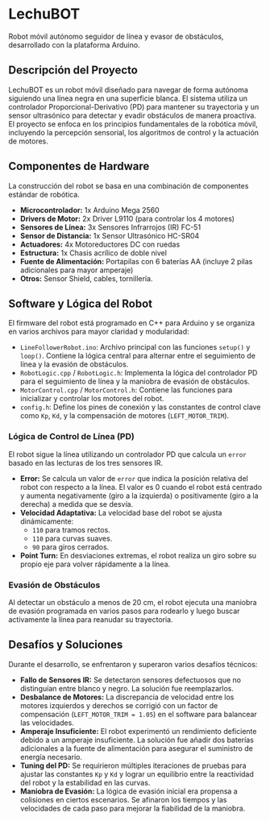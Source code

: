 # LechuBOT

Robot móvil autónomo seguidor de línea y evasor de obstáculos, desarrollado con la plataforma Arduino.

## Descripción del Proyecto

LechuBOT es un robot móvil diseñado para navegar de forma autónoma siguiendo una línea negra en una superficie blanca. El sistema utiliza un controlador Proporcional-Derivativo (PD) para mantener su trayectoria y un sensor ultrasónico para detectar y evadir obstáculos de manera proactiva. El proyecto se enfoca en los principios fundamentales de la robótica móvil, incluyendo la percepción sensorial, los algoritmos de control y la actuación de motores.

## Componentes de Hardware

La construcción del robot se basa en una combinación de componentes estándar de robótica.

- **Microcontrolador:** 1x Arduino Mega 2560
- **Drivers de Motor:** 2x Driver L9110 (para controlar los 4 motores)
- **Sensores de Línea:** 3x Sensores Infrarrojos (IR) FC-51
- **Sensor de Distancia:** 1x Sensor Ultrasónico HC-SR04
- **Actuadores:** 4x Motoreductores DC con ruedas
- **Estructura:** 1x Chasis acrílico de doble nivel
- **Fuente de Alimentación:** Portapilas con 6 baterías AA (incluye 2 pilas adicionales para mayor amperaje)
- **Otros:** Sensor Shield, cables, tornillería.

## Software y Lógica del Robot

El firmware del robot está programado en C++ para Arduino y se organiza en varios archivos para mayor claridad y modularidad:

- `LineFollowerRobot.ino`: Archivo principal con las funciones `setup()` y `loop()`. Contiene la lógica central para alternar entre el seguimiento de línea y la evasión de obstáculos.
- `RobotLogic.cpp` / `RobotLogic.h`: Implementa la lógica del controlador PD para el seguimiento de línea y la maniobra de evasión de obstáculos.
- `MotorControl.cpp` / `MotorControl.h`: Contiene las funciones para inicializar y controlar los motores del robot.
- `config.h`: Define los pines de conexión y las constantes de control clave como `Kp`, `Kd`, y la compensación de motores (`LEFT_MOTOR_TRIM`).

### Lógica de Control de Línea (PD)

El robot sigue la línea utilizando un controlador PD que calcula un `error` basado en las lecturas de los tres sensores IR.

- **Error:** Se calcula un valor de `error` que indica la posición relativa del robot con respecto a la línea. El valor es 0 cuando el robot está centrado y aumenta negativamente (giro a la izquierda) o positivamente (giro a la derecha) a medida que se desvía.
- **Velocidad Adaptativa:** La velocidad base del robot se ajusta dinámicamente:
    - `110` para tramos rectos.
    - `110` para curvas suaves.
    - `90` para giros cerrados.
- **Point Turn:** En desviaciones extremas, el robot realiza un giro sobre su propio eje para volver rápidamente a la línea.

### Evasión de Obstáculos

Al detectar un obstáculo a menos de 20 cm, el robot ejecuta una maniobra de evasión programada en varios pasos para rodearlo y luego buscar activamente la línea para reanudar su trayectoria.

## Desafíos y Soluciones

Durante el desarrollo, se enfrentaron y superaron varios desafíos técnicos:

- **Fallo de Sensores IR:** Se detectaron sensores defectuosos que no distinguían entre blanco y negro. La solución fue reemplazarlos.
- **Desbalance de Motores:** La discrepancia de velocidad entre los motores izquierdos y derechos se corrigió con un factor de compensación (`LEFT_MOTOR_TRIM = 1.05`) en el software para balancear las velocidades.
- **Amperaje Insuficiente:** El robot experimentó un rendimiento deficiente debido a un amperaje insuficiente. La solución fue añadir dos baterías adicionales a la fuente de alimentación para asegurar el suministro de energía necesario.
- **Tuning del PD:** Se requirieron múltiples iteraciones de pruebas para ajustar las constantes `Kp` y `Kd` y lograr un equilibrio entre la reactividad del robot y la estabilidad en las curvas.
- **Maniobra de Evasión:** La lógica de evasión inicial era propensa a colisiones en ciertos escenarios. Se afinaron los tiempos y las velocidades de cada paso para mejorar la fiabilidad de la maniobra.
